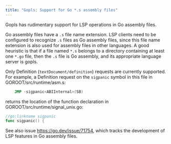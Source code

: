 ```yaml
---
title: "Gopls: Support for Go *.s assembly files"
---
```


Gopls has rudimentary support for LSP operations in Go assembly files.

Go assembly files have a `.s` file name extension. LSP clients need to
be configured to recognize `.s` files as Go assembly files, since this
file name extension is also used for assembly files in other
languages. A good heuristic is that if a file named `*.s` belongs to a
directory containing at least one `*.go` file, then the `.s` file is
Go assembly, and its appropriate language server is gopls.

Only Definition (`textDocument/definition`) requests are currently
supported. For example, a Definition request on the `sigpanic`
symbol in this file in GOROOT/src/runtime/asm.s:

```asm
	JMP	·sigpanic<ABIInternal>(SB)
```

returns the location of the function declaration in
GOROOT/src/runtime/signal_unix.go:

```go
//go:linkname sigpanic
func sigpanic() {
```

See also issue https://go.dev/issue/71754, which tracks the development of LSP
features in Go assembly files.